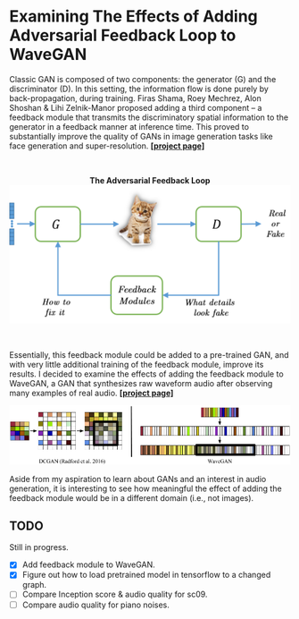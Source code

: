 # Examining The Effects of Adding Adversarial Feedback Loop to WaveGAN

Classic GAN is composed of two components: the generator (G) and the discriminator (D). In this setting, the information flow is
done purely by back-propagation, during training. Firas Shama, Roey Mechrez, Alon Shoshan & Lihi Zelnik-Manor proposed adding a third component – a feedback module that transmits the discriminatory spatial information to the generator in a feedback manner at inference time. This proved to substantially improve the quality of GANs in image generation tasks like face generation and super-resolution. [<b>[project page]</b>](https://cgm.technion.ac.il/Computer-Graphics-Multimedia/Software/AFL/)


&nbsp;

<p align="center">
  <b>The Adversarial Feedback Loop</b><br>

<img src="AFL/readme/abstract.png" width="600px"/>
</p>
&nbsp;
&nbsp;

Essentially, this feedback module could be added to a pre-trained GAN, and with very little additional training of the feedback module, improve its results. I decided to examine the effects of adding the feedback module to WaveGAN, a GAN that synthesizes raw waveform audio after observing many examples of real audio. [<b>[project page]</b>](https://github.com/chrisdonahue/wavegan)

<img src="WaveGAN/static/wavegan.png"/>


Aside from my aspiration to learn about GANs and an interest in audio generation, it is interesting to see how meaningful the effect of adding the feedback module would be in a different domain (i.e., not images).


## TODO
Still in progress.

- [x] Add feedback module to WaveGAN.
- [x] Figure out how to load pretrained model in tensorflow to a changed graph.
- [ ] Compare Inception score & audio quality for sc09.
- [ ] Compare audio quality for piano noises.
